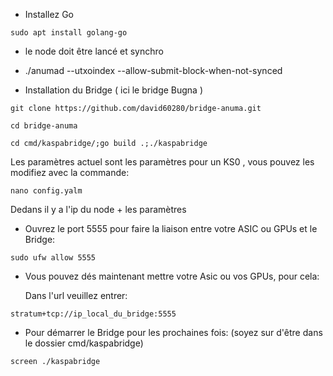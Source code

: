 - Installez Go 

```sudo apt install golang-go```

- le node doit être lancé et synchro

- ./anumad --utxoindex --allow-submit-block-when-not-synced

- Installation du Bridge ( ici le bridge Bugna )

```git clone https://github.com/david60280/bridge-anuma.git```

```cd bridge-anuma```

```cd cmd/kaspabridge/;go build .;./kaspabridge```

 Les paramètres actuel sont les paramètres pour un KS0 , vous pouvez les modifiez avec la commande:

```nano config.yalm```

Dedans il y a l'ip du node + les paramètres

- Ouvrez le port 5555 pour faire la liaison entre votre ASIC ou GPUs et le Bridge:

```sudo ufw allow 5555```

- Vous pouvez dés maintenant mettre votre Asic ou vos GPUs, pour cela:

  Dans l'url veuillez entrer:

```stratum+tcp://ip_local_du_bridge:5555```

- Pour démarrer le Bridge pour les prochaines fois:
(soyez sur d'être dans le dossier cmd/kaspabridge)

```screen ./kaspabridge```
